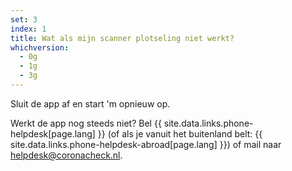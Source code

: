 ```yaml
---
set: 3
index: 1
title: Wat als mijn scanner plotseling niet werkt?
whichversion:
  - 0g
  - 1g
  - 3g
---
```

Sluit de app af en start 'm opnieuw op. 

Werkt de app nog steeds niet? Bel {{ site.data.links.phone-helpdesk[page.lang] }} (of als je vanuit het buitenland belt: {{ site.data.links.phone-helpdesk-abroad[page.lang] }}) of mail naar [helpdesk@coronacheck.nl](mailto:helpdesk@coronacheck.nl).
 
